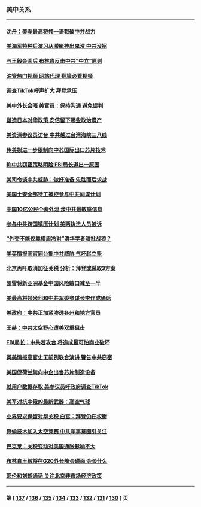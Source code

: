 ### 美中关系
---
#### [沈舟：美军最高将领一语戳破中共战力](../../pages/nf1412576/n13777387.md?07110445) 
#### [美海军特种兵演习从潜艇神出鬼没 中共没招](../../pages/nf1412576/n13771776.md?07110445) 
#### [与王毅会面后 布林肯反击中共“中立”原则](../../pages/nf1412576/n13777225.md?07110445) 
#### [油管热门视频 网站代理 翻墙必看视频](http://209.222.30.114:81/youtube.html?07110445)
#### [调查TikTok呼声扩大 拜登承压](../../pages/nf1412576/n13777106.md?07110445) 
#### [美中外长会晤 美官员：保持沟通 避免误判](../../pages/nf1412576/n13776804.md?07110445) 
#### [塑造日本对华政策 安倍留下哪些政治遗产](../../pages/nf1412576/n13776740.md?07110445) 
#### [美资深参议员访台 中共越过台湾海峡三八线](../../pages/nf1412576/n13776415.md?07110445) 
#### [传美拟进一步限制向中芯国际出口芯片技术](../../pages/nf1412576/n13776630.md?07110445) 
#### [称中共窃密策略阴险 FBI局长道出一原因](../../pages/nf1412576/n13775989.md?07110445) 
#### [美司令谈中共威胁：做好准备 先胜而后求战](../../pages/nf1412576/n13776303.md?07110445) 
#### [美国土安全部特工被控参与中共间谍计划](../../pages/nf1412576/n13776011.md?07110445) 
#### [中国10亿公民个资外泄 涉中共最敏感信息](../../pages/nf1412576/n13775953.md?07110445) 
#### [参与中共跨国镇压计划 美两执法人员被诉](../../pages/nf1412576/n13775954.md?07110445) 
#### [“外交不能仅靠横眉冷对”清华学者暗批战狼？](../../pages/nf1412576/n13775921.md?07110445) 
#### [美英情报高官同台批中共威胁 气坏赵立坚](../../pages/nf1412576/n13775893.md?07110445) 
#### [北京再吁取消加征关税 分析：拜登或采取3方案](../../pages/nf1412576/n13775620.md?07110445) 
#### [凯雷将新亚洲基金中国风险敞口减至一半](../../pages/nf1412576/n13775841.md?07110445) 
#### [美最高将领米利和中共军委参谋长李作成通话](../../pages/nf1412576/n13775801.md?07110445) 
#### [美政府：中共正加紧渗透各州和地方官员](../../pages/nf1412576/n13775749.md?07110445) 
#### [王赫：中共太空野心遭美双重狙击](../../pages/nf1412576/n13775452.md?07110445) 
#### [FBI局长：中共若攻台 将造成最可怕商业破坏](../../pages/nf1412576/n13775202.md?07110445) 
#### [英美情报高官史无前例联合演讲 警告中共窃密](../../pages/nf1412576/n13775046.md?07110445) 
#### [美国促荷兰禁向中企出售芯片制造设备](../../pages/nf1412576/n13774751.md?07110445) 
#### [就用户数据存取 美参议员吁政府调查TikTok](../../pages/nf1412576/n13774633.md?07110445) 
#### [美军对抗中俄的最新武器：高空气球](../../pages/nf1412576/n13774355.md?07110445) 
#### [业界要求保留对华关税 白宫：拜登仍在权衡](../../pages/nf1412576/n13774479.md?07110445) 
#### [靠偷技术加入太空竞赛 中共军事意图引关注](../../pages/nf1412576/n13774393.md?07110445) 
#### [巴克莱：关税变动对美国通胀影响不大](../../pages/nf1412576/n13774227.md?07110445) 
#### [布林肯王毅将在G20外长峰会碰面 会谈什么](../../pages/nf1412576/n13774153.md?07110445) 
#### [耶伦和刘鹤通话 关注北京非市场经济政策](../../pages/nf1412576/n13773808.md?07110445) 

---
#### 第 [ [137](./137.md?07110445) / [136](./136.md?07110445) / [135](./135.md?07110445) / [134](./134.md?07110445) / [133](./133.md?07110445) / [132](./132.md?07110445) / [131](./131.md?07110445) / [130](./130.md?07110445) ] 页

